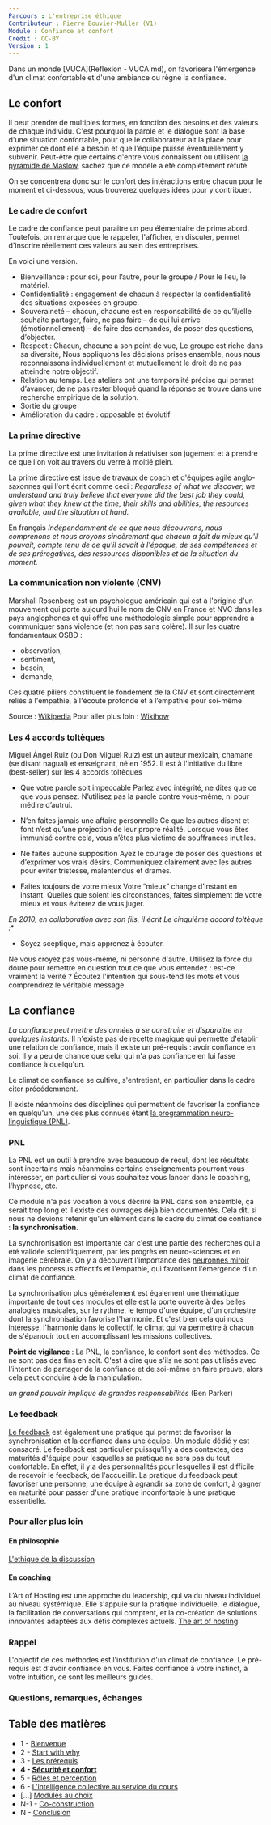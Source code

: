 ```yaml
---
Parcours : L'entreprise éthique
Contributeur : Pierre Bouvier-Muller (V1)
Module : Confiance et confort
Crédit : CC-BY
Version : 1
---
```


Dans un monde [VUCA](Reflexion - VUCA.md), on favorisera l'émergence d'un climat confortable et d'une ambiance ou règne la confiance.

## Le confort
Il peut prendre de multiples formes, en fonction des besoins et des valeurs de chaque individu. C'est pourquoi la parole et le dialogue sont la base d'une situation confortable, pour que le collaborateur ait la place pour exprimer ce dont elle a besoin et que l'équipe puisse éventuellement y subvenir.
Peut-être que certains d'entre vous connaissent ou utilisent [la pyramide de Maslow](https://fr.wikipedia.org/wiki/Pyramide_des_besoins), sachez que ce modèle a été complètement réfuté.

On se concentrera donc sur le confort des intéractions entre chacun pour le moment et ci-dessous, vous trouverez quelques idées pour y contribuer.

### Le cadre de confort
Le cadre de confiance peut paraitre un peu élémentaire de prime abord.
Toutefois, on remarque que le rappeler, l'afficher, en discuter, permet d'inscrire réellement ces valeurs au sein des entreprises.

En voici une version.

- Bienveillance : pour soi, pour l’autre, pour le groupe / Pour le lieu, le matériel.
- Confidentialité : engagement de chacun à respecter la confidentialité des situations exposées en groupe.
- Souveraineté – chacun, chacune est en responsabilité de ce qu’il/elle souhaite partager, faire, ne pas faire – de qui lui arrive (émotionnellement) – de faire des demandes, de poser des questions, d’objecter.
- Respect : Chacun, chacune a son point de vue, Le groupe est riche dans sa diversité, Nous appliquons les décisions prises ensemble, nous nous reconnaissons individuellement et mutuellement le droit de ne pas atteindre notre objectif.
- Relation au temps. Les ateliers ont une temporalité précise qui permet d’avancer, de ne pas rester bloqué quand la réponse se trouve dans une recherche empirique de la solution.
- Sortie du groupe
- Amélioration du cadre : opposable et évolutif

### La prime directive
La prime directive est une invitation à relativiser son jugement et à prendre ce que l'on voit au travers du verre à moitié plein.

La prime directive est issue de travaux de coach et d'équipes agile anglo-saxonnes qui l'ont écrit comme ceci :
*Regardless of what we discover, we understand and truly believe that everyone did the best job they could, given what they knew at the time, their skills and abilities, the resources available, and the situation at hand.*

En français
*Indépendamment de ce que nous découvrons, nous comprenons et nous croyons sincèrement que chacun a fait du mieux qu'il pouvait, compte tenu de ce qu'il savait à l'époque, de ses compétences et de ses prérogatives, des ressources disponibles et de la situation du moment.*

### La communication non violente (CNV)

Marshall Rosenberg est un psychologue américain qui est à l'origine d'un mouvement qui porte aujourd'hui le nom de CNV en France et NVC dans les pays anglophones et qui offre une méthodologie simple pour apprendre à communiquer sans violence (et non pas sans colère).
Il sur les quatre fondamentaux OSBD :
- observation,
- sentiment,
- besoin,
- demande,

Ces quatre piliers constituent le fondement de la CNV et sont directement reliés à l'empathie, à l'écoute profonde et à l’empathie pour soi-même

Source : [Wikipedia](https://fr.wikipedia.org/wiki/Marshall_Rosenberg)
Pour aller plus loin : [Wikihow](https://fr.wikihow.com/pratiquer-la-communication-non-violente-(CNV))


### Les 4 accords toltèques

Miguel Ángel Ruiz (ou Don Miguel Ruiz) est un auteur mexicain, chamane (se disant nagual) et enseignant, né en 1952. Il est à l'initiative du libre (best-seller) sur les 4 accords toltèques

- Que votre parole soit impeccable
Parlez avec intégrité, ne dites que ce que vous pensez. N’utilisez pas la parole contre vous-même, ni pour médire d’autrui.  

- N’en faites jamais une affaire personnelle
Ce que les autres disent et font n’est qu’une projection de leur propre réalité. Lorsque vous êtes immunisé contre cela, vous n’êtes plus victime de souffrances inutiles.  

- Ne faites aucune supposition
Ayez le courage de poser des questions et d’exprimer vos vrais désirs. Communiquez clairement avec les autres pour éviter tristesse, malentendus et drames.

- Faites toujours de votre mieux
Votre “mieux” change d’instant en instant. Quelles que soient les circonstances, faites simplement de votre mieux et vous éviterez de vous juger.

*En 2010, en collaboration avec son fils, il écrit Le cinquième accord toltèque :**

- Soyez sceptique, mais apprenez à écouter.

Ne vous croyez pas vous-même, ni personne d'autre. Utilisez la force du doute pour remettre en question tout ce que vous entendez : est-ce vraiment la vérité ? Écoutez l'intention qui sous-tend les mots et vous comprendrez le véritable message.

## La confiance
*La confiance peut mettre des années à se construire et disparaitre en quelques instants.*
Il n'existe pas de recette magique qui permette d'établir une relation de confiance, mais il existe un pré-requis : avoir confiance en soi. 
Il y a peu de chance que celui qui n'a pas confiance en lui fasse confiance à quelqu'un.

Le climat de confiance se cultive, s'entretient, en particulier dans le cadre citer précédemment.

Il existe néanmoins des disciplines qui permettent de favoriser la confiance en quelqu'un, une des plus connues étant [la programmation neuro-linguistique (PNL)](https://fr.wikipedia.org/wiki/Programmation_neuro-linguistique#Robert_Dilts_et_le_mod%C3%A8le_des_champs_unifi%C3%A9s).

### PNL
La PNL est un outil à prendre avec beaucoup de recul, dont les résultats sont incertains mais néanmoins certains enseignements pourront vous intéresser, en particulier si vous souhaitez vous lancer dans le coaching, l'hypnose, etc.

Ce module n'a pas vocation à vous décrire la PNL dans son ensemble, ça serait trop long et il existe des ouvrages déjà bien documentés.
Cela dit, si nous ne devions retenir qu'un élément dans le cadre du climat de confiance : **la synchronisation**.

La synchronisation est importante car c'est une partie des recherches qui a été validée scientifiquement, par les progrès en neuro-sciences et en imagerie cérébrale.
On  y a découvert l'importance des [neuronnes miroir](https://fr.wikipedia.org/wiki/Neurone_miroir) dans les processus affectifs et l'empathie, qui favorisent l'émergence d'un climat de confiance.

La synchronisation plus généralement est également une thématique importante de tout ces modules et elle est la porte ouverte à des belles analogies musicales, sur le rythme, le tempo d'une équipe, d'un orchestre dont la synchronisation favorise l'harmonie.
Et c'est bien cela qui nous intéresse, l'harmonie dans le collectif, le climat qui va permettre à chacun de s'épanouir tout en accomplissant les missions collectives.


**Point de vigilance** : La PNL, la confiance, le confort sont des méthodes. Ce ne sont pas des fins en soit.
C'est à dire que s'ils ne sont pas utilisés avec l'intention de partager de la confiance et de soi-même en faire preuve, alors cela peut conduire à de la manipulation.

*un grand pouvoir implique de grandes responsabilités* (Ben Parker)

### Le feedback
[Le feedback](feedback.md) est également une pratique qui permet de favoriser la synchronisation et la confiance dans une équipe. Un module dédié y est consacré.
Le feedback est particulier puissqu'il y a des contextes, des maturités d'équipe pour lesquelles sa pratique ne sera pas du tout confortable.
En effet, il y a des personnalités pour lesquelles il est difficile de recevoir le feedback, de l'accueillir.
La pratique du feedback peut favoriser une personne, une équipe à agrandir sa zone de confort, à gagner en maturité pour passer d'une pratique inconfortable à une pratique essentielle.

### Pour aller plus loin

#### En philosophie
[L'ethique de la discussion](https://fr.wikipedia.org/wiki/%C3%89thique_de_la_discussion)

#### En coaching
L’Art of Hosting est une approche du leadership, qui va du niveau individuel au niveau systémique. Elle s'appuie sur la pratique individuelle, le dialogue, la facilitation de conversations qui comptent, et la co-création de solutions innovantes adaptées aux défis complexes actuels.
[The art of hosting](http://www.artofhosting.org/)

### Rappel
L'objectif de ces méthodes est l'institution d'un climat de confiance.
Le pré-requis est d'avoir confiance en vous. Faites confiance à votre instinct, à votre intuition, ce sont les meilleurs guides.



### Questions, remarques, échanges

## Table des matières
- 1 - [Bienvenue](https://bouviermullerp.github.io/UTT-GE18/1%20-%20Bienvenue)
- 2 - [Start with why](https://bouviermullerp.github.io/UTT-GE18/2%20-%20start%20with%20why)
- 3 - [Les prérequis](https://bouviermullerp.github.io/UTT-GE18/3%20-%20les%20pr%C3%A9requis)
- **4 - [Sécurité et confort](https://bouviermullerp.github.io/UTT-GE18/4%20-%20s%C3%A9curit%C3%A9%20et%20confort)**
- 5 - [Rôles et perception](https://bouviermullerp.github.io/UTT-GE18/5%20-%20r%C3%B4les%20et%20perception)
- 6 - [L'intelligence collective au service du cours](https://bouviermullerp.github.io/UTT-GE18/6%20-%20L'intelligence%20collective%20au%20service%20du%20contenu%20de%20ce%20cours)
- [...] [Modules au choix](https://github.com/bouviermullerp/Formaction)
- N-1 - [Co-construction](https://bouviermullerp.github.io/UTT-GE18/N-1%20-%20co-construction)
- N - [Conclusion](https://bouviermullerp.github.io/UTT-GE18/N%20-%20Conclusion)
